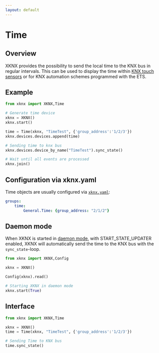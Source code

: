 ```yaml
---
layout: default
---
```


# [](#header-1)Time

## [](#header-2)Overview

XKNX provides the possibility to send the local time to the KNX bus in regular intervals. This can be used to display the time within [KNX touch sensors](https://katalog.gira.de/en/datenblatt.html?id=638294) or for KNX automation schemes programmed with the ETS.

## [](#header-2)Example

```python
from xknx import XKNX,Time

# Generate time device 
xknx = XKNX()
xknx.start()

time = Time(xknx, "TimeTest", {'group_address':'1/2/3'})
xknx.devices.devices.append(time)

# Sending time to knx bus
xknx.devices.device_by_name("TimeTest").sync_state()

# Wait until all events are processed
xknx.join()
``` 

## [](#header-2)Configuration via **xknx.yaml**

Time objects are usually configured via [`xknx.yaml`](/configuration):

```yaml
groups:
    time:
        General.Time: {group_address: "2/1/2"}
```

## [](#header-2)Daemon mode

When XKNX is started in [daemon mode](/daemon), with START_STATE_UPDATER enabled, XKNX will automatically send the time to the KNX bus with the `sync_state`-loop. 

```python
from xknx import XKNX,Config

xknx = XKNX()

Config(xknx).read()

# Starting XKNX in daemon mode
xknx.start(True)
```

## [](#header-2)Interface


```python
from xknx import XKNX,Time

xknx = XKNX()
time = Time(xknx, "TimeTest", {'group_address':'1/2/3'})

# Sending Time to KNX bus 
time.sync_state()
```


